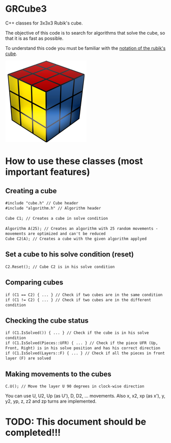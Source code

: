 # GRCube3
C++ classes for 3x3x3 Rubik's cube.

The objective of this code is to search for algorithms that solve the cube, so that it is as fast as possible.

To understand this code you must be familiar with the [notation of the rubik's cube](https://ruwix.com/the-rubiks-cube/notation/).

![headshot](Cube.png)

# How to use these classes (most important features)

## Creating a cube
```
#include "cube.h" // Cube header
#include "algorithm.h" // Algorithm header

Cube C1; // Creates a cube in solve condition

Algorithm A(25); // Creates an algorithm with 25 random movements - movements are optimized and can't be reduced
Cube C2(A); // Creates a cube with the given algorithm applyed
```

## Set a cube to his solve condition (reset)
```
C2.Reset(); // Cube C2 is in his solve condition
```

## Comparing cubes
```
if (C1 == C2) { ... } // Check if two cubes are in the same condition
if (C1 != C2) { ... } // Check if two cubes are in the different condition
```

## Checking the cube status
```
if (C1.IsSolved()) { ... } // Check if the cube is in his solve condition
if (C1.IsSolved(Pieces::UFR) { ... } // Check if the piece UFR (Up, Front, Right) is in his solve position and has his correct direction
if (C1.IsSolved(Layers::F) { ... } // Check if all the pieces in front layer (F) are solved
```

## Making movements to the cubes
```
C.U(); // Move the layer U 90 degrees in clock-wise direction
```

You can use U, U2, Up (as U'), D, D2, ... movements. Also x, x2, xp (as x'), y, y2, yp, z, z2 and zp turns are implemented.


# TODO: This document should be completed!!!
